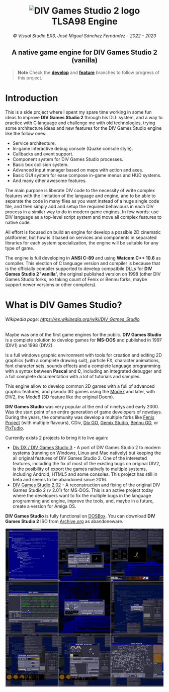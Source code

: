 <h1 align="center">
<img src="https://github.com/VisualStudioEX3/Home/blob/master/pictures/div_games_studio/div2_logo/div2_logo.png" alt="DIV Games Studio 2 logo" width="512" />
<br>
TLSA98 Engine</h1>
<h6 align="center">© Visual Studio EX3, José Miguel Sánchez Fernández - 2022 - 2023</h6>
<h2 align="center">A native game engine for DIV Games Studio 2 (vanilla)</h2>

> **Note**
> Check the [**develop**](https://github.com/VisualStudioEX3/div2-tlsa98-engine/tree/develop) and [**feature**](https://github.com/VisualStudioEX3/div2-tlsa98-engine/branches/all?query=feature) branches to follow progress of this project.

# Introduction

This is a side project where I spent my spare time working in some fun ideas to improve **DIV Games Studio 2** through his DLL system, and a way to practice with C language and challenge me with old technologies, trying some architecture ideas and new features for the DIV Games Studio engine like the follow ones:

- Service architecture.
- In-game interactive debug console (Quake console style).
- Callbacks and event support.
- Component system for DIV Games Studio processes.
- Basic box collision system.
- Advanced input manager based on maps with action and axes.
- Basic GUI system for ease compose in-game menus and HUD systems.
- And many other awesome features.

The main purpose is liberate DIV code to the necessity of write complex features with the limitation of the language and engine, and to be able to separate the code in many files as you want instead of a huge single code file, and then simply add and setup the required behaviours in each DIV process in a similar way to do in modern game engines. In few words: use DIV language as a top-level script system and move all complex features to native code.

All effort is focused on build an engine for develop a possible 2D cinematic platformer, but how is it based on services and components in separated libraries for each system specialization, the engine will be suitable for any type of game.

The engine is full developing in **ANSI C-89** and using **Watcom C++ 10.6** as compiler. This election of C language version and compiler is because that is the officially compiler supported to develop compatbile DLLs for **DIV Games Studio 2 'vanilla'**, the original published version on 1998 (other DIV Games Studio forks, no taking count of Fenix or Bennu forks, maybe support newer versions or other compilers).

# What is DIV Games Studio?

###### Wikipedia page: https://es.wikipedia.org/wiki/DIV_Games_Studio

Maybe was one of the first game engines for the public. **DIV Games Studio** is a complete solution to develop games for **MS-DOS** and published in 1997 (DIV1) and 1998 (DIV2). 

Is a full windows graphic environment with tools for creation and editing 2D graphics (with a complete drawing suit), particle FX, character animations, font character sets, sounds effects and a complete language programming with a syntax between **Pascal** and **C**, including an integrated debugger and a full complete documentation with a lot of tutorials and samples. 

This engine allow to develop common 2D games with a full of advanced graphic features, and pseudo 3D games using the [Mode7](https://en.wikipedia.org/wiki/Mode_7) and later, with DIV2, the Mode8 (3D feature like the original Doom).

**DIV Games Studio** was very popular at the end of ninetys and early 2000. Was the start point of an entire generation of game developers of nowdays. During the years, the community was develop a multiple forks like [Fenix Project](https://web.archive.org/web/20071012230137/http://fenix.divsite.net/) (with multiple flavours), CDiv, [Div GO](https://www.divgo.net/), [Gemix Studio](http://www.gemixstudio.com/), [Bennu GD](https://www.bennugd.org/), or [PixTudio](https://pixtudio.org/).

Currently exists 2 projects to bring it to live again:
* [Div DX / DIV Games Studio 3](https://github.com/DIVGAMES/DIV-Games-Studio) - A port of DIV Games Studio 2 to modern systems (running on Windows, Linux and Mac natively) but keeping the all original features of DIV Games Studio 2. One of the interested features, including the fix of most of the existing bugs on original DIV2, is the posibility of export the games natively to multiple systems, including Android, HTML5 and some consoles. This project has still in beta and seems to be abandoned since 2016.
* [DIV Games Studio 2.02](https://github.com/vii1/DIV) - A reconstruction and fixing of the original DIV Games Studio 2 (v 2.01) for MS-DOS. This is an active project today where the developers want to fix the multiple bugs in the language programming and engine, improve the tools, and, maybe in a future, create a version for Amiga OS.

**DIV Games Studio** is fully functional on [DOSBox](https://www.dosbox.com/). You can download **DIV Games Studio 2** ISO from [Archive.org](https://archive.org/details/div-games-studio-2) as abandoneware.

![DIV Games Studio 2 screenshots](https://github.com/VisualStudioEX3/Home/blob/master/pictures/div_games_studio/div2_screen_mosaic.png)
